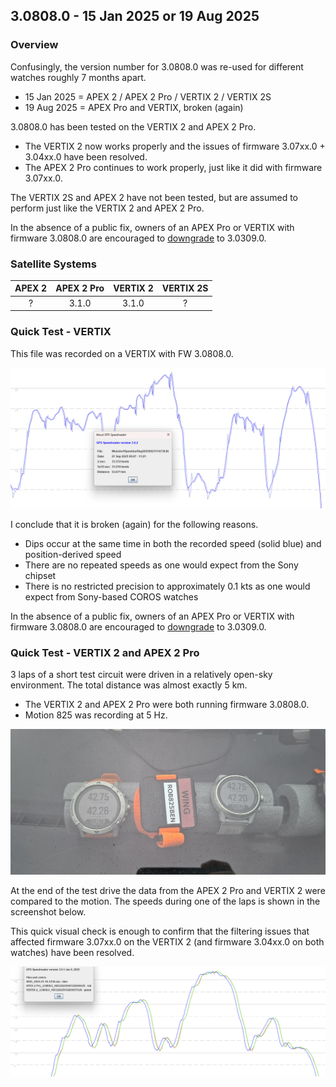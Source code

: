 ## 3.0808.0 - 15 Jan 2025 or 19 Aug 2025

### Overview

Confusingly, the version number for 3.0808.0 was re-used for different watches roughly 7 months apart.

- 15 Jan 2025 = APEX 2 / APEX  2 Pro / VERTIX 2 / VERTIX 2S
- 19 Aug 2025 = APEX Pro and VERTIX, broken (again)

3.0808.0 has been tested on the VERTIX 2 and APEX 2 Pro.

- The VERTIX 2 now works properly and the issues of firmware 3.07xx.0 + 3.04xx.0 have been resolved.
- The APEX 2 Pro continues to work properly, just like it did with firmware 3.07xx.0.

The VERTIX 2S and APEX 2 have not been tested, but are assumed to perform just like the VERTIX 2 and APEX 2 Pro.

In the absence of a public fix, owners of an APEX Pro or VERTIX with firmware 3.0808.0 are encouraged to [downgrade](../3.0309.0/install.md) to 3.0309.0.



### Satellite Systems

| APEX 2 | APEX 2 Pro | VERTIX 2 | VERTIX 2S |
| :----: | :--------: | :------: | :------: |
|   ?    |   3.1.0    |  3.1.0   | ?         |



### Quick Test - VERTIX

This file was recorded on a VERTIX with FW 3.0808.0.

![vertix](img/vertix.png)

I conclude that it is broken (again) for the following reasons.

- Dips occur at the same time in both the recorded speed (solid blue) and position-derived speed
- There are no repeated speeds as one would expect from the Sony chipset
- There is no restricted precision to approximately 0.1 kts as one would expect from Sony-based COROS watches

In the absence of a public fix, owners of an APEX Pro or VERTIX with firmware 3.0808.0 are encouraged to [downgrade](../3.0309.0/install.md) to 3.0309.0.



### Quick Test - VERTIX 2 and APEX 2 Pro

3 laps of a short test circuit were driven in a relatively open-sky environment. The total distance was almost exactly 5 km.

- The VERTIX 2 and APEX 2 Pro were both running firmware 3.0808.0.
- Motion 825 was recording at 5 Hz.

![devices](img/devices.jpg)



At the end of the test drive the data from the APEX 2 Pro and VERTIX 2 were compared to the motion. The speeds during one of the laps is shown in the screenshot below.

This quick visual check is enough to confirm that the filtering issues that affected firmware 3.07xx.0 on the VERTIX 2 (and firmware 3.04xx.0 on both watches) have been resolved.

![results](img/results.png)

